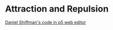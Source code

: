 # Attraction and Repulsion


[Daniel Shiffman's code in p5 web editor](https://editor.p5js.org/codingtrain/sketches/6WL2O4vq0)
